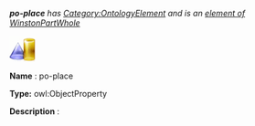___po-place__ 
 has
 [Category:OntologyElement](../../Category/OntologyElement "Category:OntologyElement") 
 and is an
 [element of](../../Property/ElementOf "Property:ElementOf") 
[WinstonPartWhole](../../Submissions/WinstonPartWhole "Submissions:WinstonPartWhole")_




  





[![ObjectProperty](../images/thumb/c/c3/ObjectProperty.gif/45px-ObjectProperty.gif)](../../Image/ObjectProperty.gif "ObjectProperty")


__Name__ 
 : po-place
 



__Type:__ 
 owl:ObjectProperty
 



__Description__ 
 :